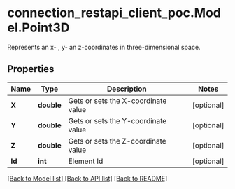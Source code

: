 # connection_restapi_client_poc.Model.Point3D
Represents an x- , y- an z-coordinates in three-dimensional space.

## Properties

Name | Type | Description | Notes
------------ | ------------- | ------------- | -------------
**X** | **double** | Gets or sets the X-coordinate value | [optional] 
**Y** | **double** | Gets or sets the Y-coordinate value | [optional] 
**Z** | **double** | Gets or sets the Z-coordinate value | [optional] 
**Id** | **int** | Element Id | [optional] 

[[Back to Model list]](../README.md#documentation-for-models) [[Back to API list]](../README.md#documentation-for-api-endpoints) [[Back to README]](../README.md)

